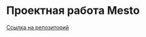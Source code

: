 # Проектная работа Mesto
[Ссылка на репозиторий](https://github.com/Petrovaju/mesto-project-ff.git)
